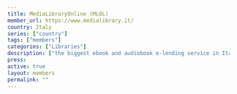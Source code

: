 ```yaml
---
title: MediaLibraryOnline (MLOL) 
member_url: https://www.medialibrary.it/
country: Italy 
series: ["country"] 
tags: ["members"]
categories: ["Libraries"]
description: ["the biggest ebook and audiobook e-lending service in Italy."]
press:
active: true
layout: members 
permalink: ""
---
```

